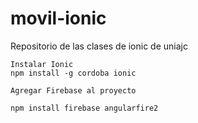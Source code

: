 # movil-ionic
Repositorio de las clases de ionic de uniajc

```
Instalar Ionic
npm install -g cordoba ionic

Agregar Firebase al proyecto 

npm install firebase angularfire2
```

